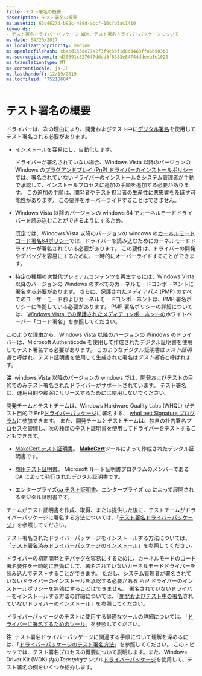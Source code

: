 ```yaml
---
title: テスト署名の概要
description: テスト署名の概要
ms.assetid: 63d4627d-b92c-489d-accf-16cfb5ac1410
keywords:
- テスト署名ドライバーパッケージ WDK、テスト署名ドライバーパッケージについて
ms.date: 04/20/2017
ms.localizationpriority: medium
ms.openlocfilehash: cbacd155de77a2f3f9c5bf1d8d3463ffa6b903b8
ms.sourcegitcommit: d30691c8276f7dddd3f8333e84744ddeea1e1020
ms.translationtype: MT
ms.contentlocale: ja-JP
ms.lasthandoff: 12/19/2019
ms.locfileid: "75210604"
---
```

# <a name="introduction-to-test-signing"></a>テスト署名の概要


ドライバーは、次の理由により、開発およびテスト中に[デジタル署名](digital-signatures.md)を使用してテスト署名される必要があります。

-   インストールを容易にし、自動化します。

    ドライバーが署名されていない場合、Windows Vista 以降のバージョンの Windows の[プラグアンドプレイ (PnP) ドライバーのインストールポリシー](digital-signatures-and-pnp-device-installation--windows-vista-and-late.md)では、署名されていないドライバーのインストールをシステム管理者が手動で承認して、インストールプロセスに追加の手順を追加する必要があります。 この追加の手順は、開発者やテスト担当者の生産性に悪影響を及ぼす可能性があります。 この要件をオーバーライドすることはできません。

-   Windows Vista 以降のバージョンの windows 64 でカーネルモードドライバーを読み込むことができるようにするため。

    既定では、Windows Vista 以降のバージョンの windows の[カーネルモードコード署名64ポリシー](kernel-mode-code-signing-policy--windows-vista-and-later-.md)では、ドライバーを読み込むためにカーネルモードドライバーが署名されている必要があります。 この要件は、ドライバーの開発やデバッグを容易にするために、一時的にオーバーライドすることができます。

-   特定の種類の次世代プレミアムコンテンツを再生するには、Windows Vista 以降のバージョンの Windows のすべてのカーネルモードコンポーネントに署名する必要があります。 さらに、保護されたメディアパス (PMP) のすべてのユーザーモードおよびカーネルモードコンポーネントは、PMP 署名ポリシーに準拠している必要があります。 PMP 署名ポリシーの詳細については、 [Windows Vista での保護されたメディアコンポーネントの](https://download.microsoft.com/download/a/f/7/af7777e5-7dcd-4800-8a0a-b18336565f5b/pmp-sign.doc)ホワイトペーパー「コード署名」を参照してください。

このような理由から、Windows Vista 以降のバージョンの Windows のドライバーは、Microsoft Authenticode を使用して作成されたデジタル証明書を使用してテスト署名する必要があります。 このようなデジタル証明書は*テスト証明書*と呼ばれ、テスト証明書を使用して生成された署名は*テスト署名*と呼ばれます。

**注**  windows Vista 以降のバージョンの windows では、開発およびテストの目的でのみテスト署名されたドライバーがサポートされています。 テスト署名は、運用目的や顧客にリリースするためには使用しないでください。

 

開発チームとテストチームは、Windows Hardware Quality Labs (WHQL) がテスト目的で PnP[ドライバーパッケージ](driver-packages.md)に署名する、 [whql test Signature プログラム](whql-test-signature-program.md)に参加できます。 また、開発チームとテストチームは、独自の社内署名プロセスを管理し、次の種類の[テスト証明書](test-certificates.md)を使用してドライバーをテストすることもできます。

-   [MakeCert テスト証明書](makecert-test-certificate.md)。 [**MakeCert**](https://docs.microsoft.com/windows-hardware/drivers/devtest/makecert)ツールによって作成されたデジタル証明書です。

-   [商用テスト証明書](commercial-test-certificate.md)。 Microsoft ルート証明書プログラムのメンバーである CA によって発行されたデジタル証明書です。

-   エンタープライズ[ca テスト証明書](enterprise-ca-test-certificate.md)。エンタープライズ ca によって展開されるデジタル証明書です。

チームがテスト証明書を作成、取得、または提供した後に、テストチームがドライバーパッケージに署名する方法については、「[テスト署名ドライバーパッケージ](test-signing-driver-packages.md)」を参照してください。

テスト署名されたドライバーパッケージをインストールする方法については、「[テスト署名済みドライバーパッケージのインストール](installing-test-signed-driver-packages.md)」を参照してください。

ドライバーの初期開発とデバッグを容易にするために、カーネルモードのコード署名要件を一時的に無効にして、署名されていないカーネルモードドライバーを読み込んでテストすることができます。 ただし、システム管理者が署名されていないドライバーのインストールを承認する必要がある PnP ドライバーのインストールポリシーを無効にすることはできません。 署名されていないドライバーをインストールする方法の詳細については、「[開発およびテスト中の署名](installing-an-unsigned-driver-during-development-and-test.md)されていないドライバーのインストール」を参照してください。

ドライバーパッケージのテストに使用する最適なツールの詳細については、「[ドライバーに署名するためのツール](https://docs.microsoft.com/windows-hardware/drivers/devtest/tools-for-signing-drivers)」を参照してください。

**注**  テスト署名ドライバーパッケージに関連する手順について理解を深めるには、「[ドライバーパッケージのテスト署名方法](how-to-test-sign-a-driver-package.md)」を参照してください。 このトピックでは、テスト署名プロセスの概要について説明します。また、Windows Driver Kit (WDK) 内の*Toastpkg*サンプル[ドライバーパッケージ](driver-packages.md)を使用して、テスト署名の例をいくつか紹介します。

 

 

 





